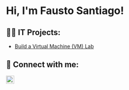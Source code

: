 <h1>Hi, I'm Fausto Santiago! </h1>

<h2>👨‍💻 IT Projects:</h2>

  - [Build a Virtual Machine (VM) Lab](https://github.com/joshmadakor1/Algorithms-Practice)





<h2> 🤳 Connect with me:</h2>

[<img align="left" alt="FaustoSantiago | LinkedIn" width="22px" src="https://cdn.jsdelivr.net/npm/simple-icons@v3/icons/linkedin.svg" />][linkedin]



[linkedin]: https://www.linkedin.com/in/fausto-santiago/

<!--
**joshmadakor1/joshmadakor1** is a ✨ _special_ ✨ repository because its `README.md` (this file) appears on your GitHub profile.

Here are some ideas to get you started:

- 🔭 I’m currently working on ...
- 🌱 I’m currently learning ...
- 👯 I’m looking to collaborate on ...
- 🤔 I’m looking for help with ...
- 💬 Ask me about ...
- 📫 How to reach me: ...
- 😄 Pronouns: ...
- ⚡ Fun fact: ...
-->
